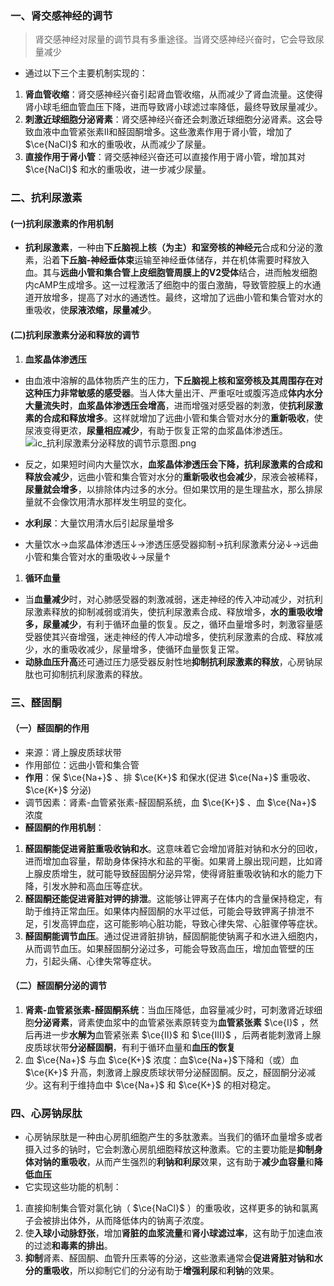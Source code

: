 ### 一、肾交感神经的调节  
>肾交感神经对尿量的调节具有多重途径。当肾交感神经兴奋时，它会导致尿量减少

- 通过以下三个主要机制实现的：
1. **肾血管收缩**：肾交感神经兴奋引起肾血管收缩，从而减少了肾血流量。这使得肾小球毛细血管血压下降，进而导致肾小球滤过率降低，最终导致尿量减少。
2. **刺激近球细胞分泌肾素**：肾交感神经兴奋还会刺激近球细胞分泌肾素。这会导致血液中血管紧张素Ⅱ和醛固酮增多。这些激素作用于肾小管，增加了 $\ce{NaCl}$ 和水的重吸收，从而减少了尿量。
3. **直接作用于肾小管**：肾交感神经兴奋还可以直接作用于肾小管，增加其对 $\ce{NaCl}$ 和水的重吸收，进一步减少尿量。

### 二、抗利尿激素
#### (一)抗利尿激素的作用机制
- **抗利尿激素**，一种由**下丘脑视上核（为主）和室旁核的神经元**合成和分泌的激素，沿着**下丘脑-神经垂体束**运输至神经垂体储存，并在机体需要时释放入血。其与**远曲小管和集合管上皮细胞管周膜上的V2受体**结合，进而触发细胞内cAMP生成增多。这一过程激活了细胞中的蛋白激酶，导致管腔膜上的水通道开放增多，提高了对水的通透性。最终，这增加了远曲小管和集合管对水的重吸收，使**尿液浓缩，尿量减少**。
#### (二)抗利尿激素分泌和释放的调节
1. **血浆晶体渗透压** 
- 由血液中溶解的晶体物质产生的压力，**下丘脑视上核和室旁核及其周围存在对这种压力非常敏感的感受器**。当人体大量出汗、严重呕吐或腹泻造成**体内水分大量流失时**，**血浆晶体渗透压会增高**，进而增强对感受器的刺激，使**抗利尿激素的合成和释放增多**。这样就增加了远曲小管和集合管对水分的**重新吸收**，使尿液变得更浓，**尿量相应减少**，有助于恢复正常的血浆晶体渗透压。
![ic_抗利尿激素分泌释放的调节示意图.png](https://blog-1303144804.cos.ap-guangzhou.myqcloud.com/img/202311151112952.png)

- 反之，如果短时间内大量饮水，**血浆晶体渗透压会下降，抗利尿激素的合成和释放会减少**，远曲小管和集合管对水分的**重新吸收也会减少**，尿液会被稀释，**尿量就会增多**，以排除体内过多的水分。但如果饮用的是生理盐水，那么排尿量就不会像饮用清水那样发生明显的变化。
- **水利尿**：大量饮用清水后引起尿量增多
- 大量饮水→血浆晶体渗透压↓→渗透压感受器抑制→抗利尿激素分泌↓→远曲小管和集合管对水的重吸收↓→尿量↑

1. **循环血量** 
-  当**血量减少**时，对心肺感受器的刺激减弱，迷走神经的传入冲动减少，对抗利尿激素释放的抑制减弱或消失，使抗利尿激素合成、释放增多，**水的重吸收增多，尿量减少**，有利于循环血量的恢复。反之，循环血量增多时，刺激容量感受器使其兴奋增强，迷走神经的传人冲动增多，使抗利尿激素的合成、释放减少，水的重吸收减少，尿量增多，使循环血量恢复正常。
- **动脉血压升高**还可通过压力感受器反射性地**抑制抗利尿激素的释放**，心房钠尿肽也可抑制抗利尿激素的释放。

### 三、醛固酮
#### （一）醛固酮的作用
- 来源：肾上腺皮质球状带
- 作用部位：远曲小管和集合管
- **作用**：保 $\ce{Na+}$ 、排 $\ce{K+}$ 和保水(促进 $\ce{Na+}$ 重吸收、 $\ce{K+}$ 分泌)
- 调节因素：肾素-血管紧张素-醛固酮系统，血 $\ce{K+}$ 、血 $\ce{Na+}$ 浓度
- **醛固酮的作用机制**：
1. **醛固酮能促进肾脏重吸收钠和水**。这意味着它会增加肾脏对钠和水分的回收，进而增加血容量，帮助身体保持水和盐的平衡。如果肾上腺出现问题，比如肾上腺皮质增生，就可能导致醛固酮分泌异常，使得肾脏重吸收钠和水的能力下降，引发水肿和高血压等症状。
2. **醛固酮还能促进肾脏对钾的排泄**。这能够让钾离子在体内的含量保持稳定，有助于维持正常血压。如果体内醛固酮的水平过低，可能会导致钾离子排泄不足，引发高钾血症，这可能影响心脏功能，导致心律失常、心脏骤停等症状。
3. **醛固酮能调节血压**。通过促进肾脏排钠，醛固酮能使钠离子和水进入细胞内，从而调节血压。如果醛固酮分泌过多，可能会导致高血压，增加血管壁的压力，引起头痛、心律失常等症状。

#### （二）醛固酮分泌的调节
1. **肾素-血管紧张素-醛固酮系统**：当血压降低，血容量减少时，可刺激肾近球细胞**分泌肾素**，肾素使血浆中的血管紧张素原转变为**血管紧张素** $\ce{I}$ ，然后再进一步**水解为**血管紧张素 $\ce{Ⅱ}$ 和 $\ce{Ⅲ}$ ，后两者能刺激肾上腺皮质球状带**分泌醛固酮**，有利于循环血量和**血压的恢复** 
2. 血 $\ce{Na+}$ 与血 $\ce{K+}$ 浓度：血$\ce{Na+}$下降和（或）血 $\ce{K+}$ 升高，刺激肾上腺皮质球状带分泌醛固酮。反之，醛固酮分泌减少。这有利于维持血中 $\ce{Na+}$ 和 $\ce{K+}$ 的相对稳定。
### 四、心房钠尿肽

- 心房钠尿肽是一种由心房肌细胞产生的多肽激素。当我们的循环血量增多或者摄入过多的钠时，它会刺激心房肌细胞释放这种激素。它的主要功能是**抑制身体对钠的重吸收**，从而产生强烈的**利钠和利尿**效果，这有助于**减少血容量**和**降低血压**
- 它实现这些功能的机制：
1. 直接抑制集合管对氯化钠（ $\ce{NaCl}$ ）的重吸收，这样更多的钠和氯离子会被排出体外，从而降低体内的钠离子浓度。
2. 使**入球小动脉舒张**，增加**肾脏的血浆流量**和**肾小球滤过率**，这有助于加速血液的过滤**和毒素的排出**。
3. **抑制**肾素、醛固酮、血管升压素等的分泌，这些激素通常会**促进肾脏对钠和水分的重吸收**，所以抑制它们的分泌有助于**增强利尿**和**利钠**的效果。